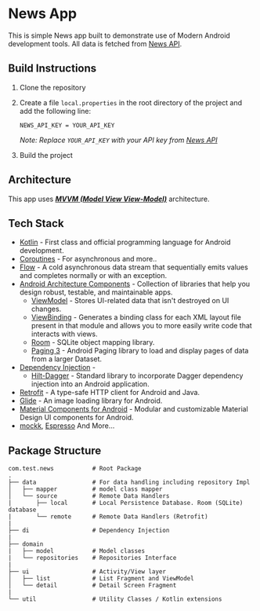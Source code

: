 # News App
This is simple News app built to demonstrate use of Modern Android development tools.
All data is fetched from [News API](https://newsapi.org/).

## Build Instructions
1. Clone the repository
2. Create a file `local.properties` in the root directory of the project and add the following line:

    `NEWS_API_KEY = YOUR_API_KEY`
    
    *Note: Replace `YOUR_API_KEY` with your API key from [News API](https://newsapi.org/)*

3. Build the project

## Architecture
This app uses [***MVVM (Model View View-Model)***](https://developer.android.com/jetpack/docs/guide#recommended-app-arch) architecture.

## Tech Stack
- [Kotlin](https://kotlinlang.org/) - First class and official programming language for Android development.
- [Coroutines](https://kotlinlang.org/docs/reference/coroutines-overview.html) - For asynchronous and more..
- [Flow](https://kotlin.github.io/kotlinx.coroutines/kotlinx-coroutines-core/kotlinx.coroutines.flow/-flow/) - A cold asynchronous data stream that sequentially emits values and completes normally or with an exception.
- [Android Architecture Components](https://developer.android.com/topic/libraries/architecture) - Collection of libraries that help you design robust, testable, and maintainable apps.
  - [ViewModel](https://developer.android.com/topic/libraries/architecture/viewmodel) - Stores UI-related data that isn't destroyed on UI changes. 
  - [ViewBinding](https://developer.android.com/topic/libraries/view-binding) - Generates a binding class for each XML layout file present in that module and allows you to more easily write code that interacts with views.
  - [Room](https://developer.android.com/topic/libraries/architecture/room) - SQLite object mapping library.
  - [Paging 3](https://developer.android.com/topic/libraries/architecture/paging/v3-overview) - Android Paging library to load and display pages of data from a larger Dataset.
- [Dependency Injection](https://developer.android.com/training/dependency-injection) - 
  - [Hilt-Dagger](https://dagger.dev/hilt/) - Standard library to incorporate Dagger dependency injection into an Android application.
- [Retrofit](https://square.github.io/retrofit/) - A type-safe HTTP client for Android and Java.
- [Glide](https://coil-kt.github.io/coil/) - An image loading library for Android.
- [Material Components for Android](https://github.com/material-components/material-components-android) - Modular and customizable Material Design UI components for Android.
- [mockk](https://mockk.io/), [Espresso](https://developer.android.com/training/testing/espresso) And More...

## Package Structure
    
    com.test.news           # Root Package
    .
    ├── data                # For data handling including repository Impl
    │   ├── mapper          # model class mapper
    │   └── source          # Remote Data Handlers
    |       ├── local       # Local Persistence Database. Room (SQLite) database
    |       └── remote      # Remote Data Handlers (Retrofit) 
    |
    ├── di                  # Dependency Injection
    |
    ├── domain              
    |   ├── model           # Model classes
    |   └── repositories    # Repositories Interface
    |
    ├── ui                  # Activity/View layer
    │   ├── list            # List Fragment and ViewModel
    │   └── detail          # Detail Screen Fragment
    |
    └── util                # Utility Classes / Kotlin extensions

